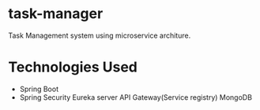 # task-manager

Task Management system using microservice architure. 

# Technologies Used
* Spring Boot
* Spring Security
Eureka server
API Gateway(Service registry)
MongoDB
